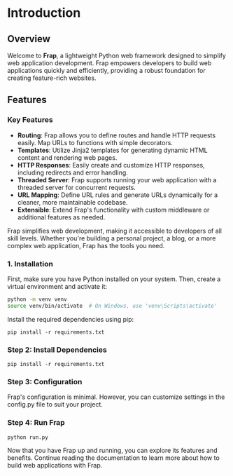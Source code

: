 # Introduction

## Overview

Welcome to **Frap**, a lightweight Python web framework designed to simplify web application development. Frap empowers developers to build web applications quickly and efficiently, providing a robust foundation for creating feature-rich websites.

## Features

### Key Features

- **Routing**: Frap allows you to define routes and handle HTTP requests easily. Map URLs to functions with simple decorators.
- **Templates**: Utilize Jinja2 templates for generating dynamic HTML content and rendering web pages.
- **HTTP Responses**: Easily create and customize HTTP responses, including redirects and error handling.
- **Threaded Server**: Frap supports running your web application with a threaded server for concurrent requests.
- **URL Mapping**: Define URL rules and generate URLs dynamically for a cleaner, more maintainable codebase.
- **Extensible**: Extend Frap's functionality with custom middleware or additional features as needed.

Frap simplifies web development, making it accessible to developers of all skill levels. Whether you're building a personal project, a blog, or a more complex web application, Frap has the tools you need.

### 1. Installation

First, make sure you have Python installed on your system. Then, create a virtual environment and activate it:

```bash
python -m venv venv
source venv/bin/activate  # On Windows, use 'venv\Scripts\activate'
```
Install the required dependencies using pip:
```
pip install -r requirements.txt
```
### Step 2: Install Dependencies


```
pip install -r requirements.txt
```
### Step 3: Configuration
Frap's configuration is minimal. However, you can customize settings in the config.py file to suit your project.

### Step 4: Run Frap
```
python run.py
```
Now that you have Frap up and running, you can explore its features and benefits. Continue reading the documentation to learn more about how to build web applications with Frap.